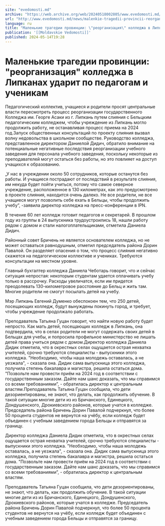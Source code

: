 ```yaml
---
site: "evedomosti.md"
archive: "https://web.archive.org/web/20240518002805/www.evedomosti.md/news/malenkie-tragedii-provincii-reorganizaciya-kolledzha-v-lipka"
url: "http://www.evedomosti.md/news/malenkie-tragedii-provincii-reorganizaciya-kolledzha-v-lipka"
language: ru
title: "Маленькие трагедии провинции: \"реорганизация\" колледжа в Липканах ударит по педагогам и ученикам"
publication: '[[Moldavskie Vedomosti]]'
published: 2024-05-14T19:28
---
```


# Маленькие трагедии провинции: "реорганизация" колледжа в Липканах ударит по педагогам и ученикам

Педагогический коллектив, учащиеся и родители просят центральные власти пересмотреть процесс реорганизации государственного Колледжа им. Георге Асаки из г. Липкань путем слияния с Бельцким педагогическим колледжем, чтобы учреждение из Липкань могло продолжить работу, не останавливая процесс приема на 2024 год.Запуск общественных консультаций по проекту слияния вызвал волну недовольства в школьном сообществе. Руководство колледжа, представленное директором Даниелой Дидич, обратило внимание на потенциальные негативные последствия реорганизации учебного заведения для персонала учебного заведения, поскольку некоторые из преподавателей могут остаться без работы, но это повлияет на доступ учащихся к образованию.

„У нас в учреждении около 50 сотрудников, которые останутся без работы. И учащиеся пострадают от последствий в результате слияния, им некуда будет пойти учиться, потому что самое северное учреждение, расположенное в 130 километрах, как это предусмотрено в проекте слияния, находится очень далеко. Не все родители, не все учащиеся могут позволить себе ехать в Бельцы, чтобы продолжить учебуˮ, -заявила директор колледжа на пресс-конференции в IPN.

В течение 60 лет колледж готовит педагогов и секретарей. В прошлом году из группы в 24 выпускника трудоустроились 18, нашли работу рядом с домом и стали налогоплательщиками, отметила Даниела Дидич.

Районный совет Бричень не является основателем колледжа, но не может оставаться равнодушным, отметил председатель района Дорин Павалой. Он разделяет опасения о том, что процесс слияния негативно скажется на педагогическом коллективе и учениках. Требуются консультации на местном уровне.

Главный бухгалтер колледжа Даниела Чеботарь говорит, что и сейчас ситуация непростая: некоторым студентам удается оплачивать учебу только в рассрочку. Расходы увеличатся, если им придется преодолевать 130-километровое расстояние до Бельц и жить там. Многие родители не смогут посылать детей на учебу.

Мэр Липкань Евгений Думенко обеспокоен тем, что 250 детей, посещающих колледж, будут вынуждены покинуть город, и требует, чтобы учреждение продолжало работать.

Преподаватель Татьяна Гуцан говорит, что найти новую работу будет непросто. Как мать детей, посещающих колледж в Липкань, она подтвердила, что в селах родители не могут содержать своих детей в Бельцах для учебы, и попросила профильное министерство не лишать детей права учиться рядом с домом.Директор колледжа Даниела Дидик отметила, что в окрестных селах ощущается острая нехватка учителей, срочно требуются специалисты - выпускники этого колледжа. "Необходимо, чтобы наша молодежь оставалась, а не уезжала", - сказала она. Дидик сама выпускница этого колледжа, получила степень бакалавра и магистра, решила остаться дома. "Позвольте нам провести приём на 2024 год в соответствии с государственным заказом. Дайте нам шанс доказать, что мы справимся со всеми требованиями”, - обратилась директор к центральным властям.Преподаватель Татьяна Гуцан сообщила, что дети дезориентированы, не знают, что делать, как продолжить обучение. В такой ситуации многие дети из из Бричанского, Единецкого, Дондушенского, Дрокиевского районов, которые учатся в колледже. Председатель района Бричень Дорин Павалой подчеркнул, что более 50 процента студентов не вернутся на учёбу, если колледж будет объединен с учебным заведением города Бельцы и отправятся за границу.

Директор колледжа Даниела Дидик отметила, что в окрестных селах ощущается острая нехватка учителей, срочно требуются специалисты - выпускники этого колледжа. "Необходимо, чтобы наша молодежь оставалась, а не уезжала", - сказала она. Дидик сама выпускница этого колледжа, получила степень бакалавра и магистра, решила остаться дома. "Позвольте нам провести приём на 2024 год в соответствии с государственным заказом. Дайте нам шанс доказать, что мы справимся со всеми требованиями”, - обратилась директор к центральным властям.

Преподаватель Татьяна Гуцан сообщила, что дети дезориентированы, не знают, что делать, как продолжить обучение. В такой ситуации многие дети из из Бричанского, Единецкого, Дондушенского, Дрокиевского районов, которые учатся в колледже. Председатель района Бричень Дорин Павалой подчеркнул, что более 50 процента студентов не вернутся на учёбу, если колледж будет объединен с учебным заведением города Бельцы и отправятся за границу.